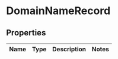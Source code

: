 # DomainNameRecord
## Properties

Name | Type | Description | Notes
------------ | ------------- | ------------- | -------------



